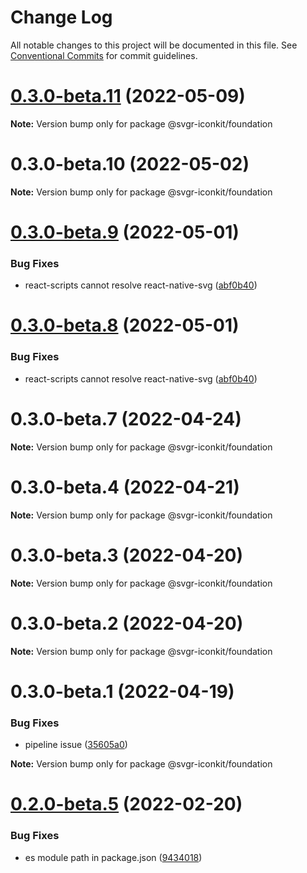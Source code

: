 # Change Log

All notable changes to this project will be documented in this file.
See [Conventional Commits](https://conventionalcommits.org) for commit guidelines.

# [0.3.0-beta.11](https://github.com/svgr-iconkit/svgr-iconkit/compare/v0.3.0-beta.10...v0.3.0-beta.11) (2022-05-09)

**Note:** Version bump only for package @svgr-iconkit/foundation





# 0.3.0-beta.10 (2022-05-02)

**Note:** Version bump only for package @svgr-iconkit/foundation





# [0.3.0-beta.9](https://github.com/svgr-iconkit/svgr-iconkit/compare/v0.3.0-beta.3...v0.3.0-beta.9) (2022-05-01)


### Bug Fixes

* react-scripts cannot resolve react-native-svg ([abf0b40](https://github.com/svgr-iconkit/svgr-iconkit/commit/abf0b4062e1fccd1a46b6d8587af068e2a466346))





# [0.3.0-beta.8](https://github.com/svgr-iconkit/svgr-iconkit/compare/v0.3.0-beta.3...v0.3.0-beta.8) (2022-05-01)


### Bug Fixes

* react-scripts cannot resolve react-native-svg ([abf0b40](https://github.com/svgr-iconkit/svgr-iconkit/commit/abf0b4062e1fccd1a46b6d8587af068e2a466346))





# 0.3.0-beta.7 (2022-04-24)

**Note:** Version bump only for package @svgr-iconkit/foundation





# 0.3.0-beta.4 (2022-04-21)

**Note:** Version bump only for package @svgr-iconkit/foundation





# 0.3.0-beta.3 (2022-04-20)

**Note:** Version bump only for package @svgr-iconkit/foundation





# 0.3.0-beta.2 (2022-04-20)

**Note:** Version bump only for package @svgr-iconkit/foundation





# 0.3.0-beta.1 (2022-04-19)


### Bug Fixes

* pipeline issue ([35605a0](https://github.com/svgr-iconkit/svgr-iconkit/commit/35605a00d60b4ec4a944048c9e1e32718a448878))







**Note:** Version bump only for package @svgr-iconkit/foundation





# [0.2.0-beta.5](https://github.com/svgr-iconkit/svgr-iconkit/compare/v0.2.0-beta.4...v0.2.0-beta.5) (2022-02-20)


### Bug Fixes

* es module path in package.json ([9434018](https://github.com/svgr-iconkit/svgr-iconkit/commit/9434018088857b62074aa326aa3ec3d11c6a17dc))
